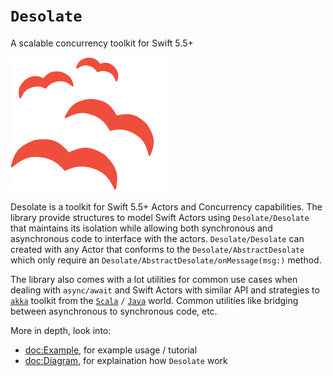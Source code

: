 # ``Desolate``

A scalable concurrency toolkit for Swift 5.5+

![Desolate](Birds.png)


Desolate is a toolkit for Swift 5.5+ Actors and Concurrency capabilities. The library provide structures to model Swift Actors using ``Desolate/Desolate`` that maintains its isolation while allowing both synchronous and asynchronous code to interface with the actors. ``Desolate/Desolate`` can created with any Actor that conforms to the ``Desolate/AbstractDesolate`` which only require an ``Desolate/AbstractDesolate/onMessage(msg:)`` method. 

The library also comes with a lot utilities for common use cases when dealing with `async/await` and Swift Actors with similar API and strategies to [`akka`](https://akka.io/) toolkit from the [`Scala`](https://scala-lang.org/) `/` [`Java`](https://www.java.com/) world. Common utilities like bridging between asynchronous to synchronous code,  etc.

More in depth, look into:
- <doc:Example>, for example usage / tutorial
- <doc:Diagram>, for explaination how ``Desolate`` work